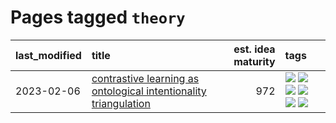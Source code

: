 # Pages tagged `theory`

|last_modified|title|est. idea maturity|tags
|:---|:---|---:|:---|
|2023-02-06|[contrastive learning as ontological intentionality triangulation](../contrastive_learning_as_ontological_intentionality_triangulation.md)|972|[![](https://img.shields.io/badge/tag-meta-35d420)](../tags/meta.md) [![](https://img.shields.io/badge/tag-philosophy-29349d)](../tags/philosophy.md) [![](https://img.shields.io/badge/tag-semiotics-50c04b)](../tags/semiotics.md) [![](https://img.shields.io/badge/tag-synesthesia-4072a1)](../tags/synesthesia.md) [![](https://img.shields.io/badge/tag-theory-7c795e)](../tags/theory.md) [![](https://img.shields.io/badge/tag-wip-35b163)](../tags/wip.md)|